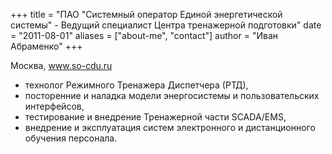 +++
title = "ПАО \"Системный оператор Единой энергетической системы\" - Ведущий специалист Центра тренажерной подготовки"
date = "2011-08-01"
aliases = ["about-me", "contact"]
author = "Иван Абраменко"
+++

Москва, www.so-cdu.ru

- технолог Режимного Тренажера Диспетчера (РТД),
- посторенние и наладка модели энергосистемы и пользовательских интерфейсов,
- тестирование и внедрение Тренажерной части SCADA/EMS,
- внедрение и эксплуатация систем электронного и дистанционного обучения персонала.
